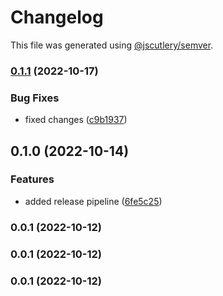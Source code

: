 # Changelog

This file was generated using [@jscutlery/semver](https://github.com/jscutlery/semver).

### [0.1.1](https://github.com/Backbase/golden-sample-app/compare/transactions@0.1.0...transactions@0.1.1) (2022-10-17)

### Bug Fixes

- fixed changes ([c9b1937](https://github.com/Backbase/golden-sample-app/commit/c9b1937a0e658b90ebcd4a7c36bbc2a670ac8fa9))

## 0.1.0 (2022-10-14)

### Features

- added release pipeline ([6fe5c25](https://github.com/Backbase/golden-sample-app/commit/6fe5c255dfb7bf250345f4a97819a54f16370706))

### 0.0.1 (2022-10-12)

### 0.0.1 (2022-10-12)

### 0.0.1 (2022-10-12)
